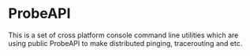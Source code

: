 # ProbeAPI

This is a set of cross platform console command line utilities which are using public ProbeAPI to make distributed pinging, tracerouting and etc.
